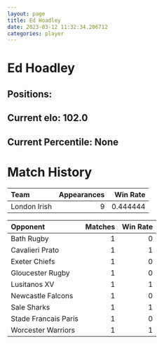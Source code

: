 ```yaml
---  
layout: page  
title: Ed Hoadley  
date: 2023-03-12 11:32:34.206712  
categories: player  
---
```

# Ed Hoadley

## Positions: 

## Current elo: 102.0

## Current Percentile: None

# Match History


| Team         |   Appearances |   Win Rate |
|:-------------|--------------:|-----------:|
| London Irish |             9 |   0.444444 |

| Opponent             |   Matches |   Win Rate |
|:---------------------|----------:|-----------:|
| Bath Rugby           |         1 |          0 |
| Cavalieri Prato      |         1 |          1 |
| Exeter Chiefs        |         1 |          0 |
| Gloucester Rugby     |         1 |          0 |
| Lusitanos XV         |         1 |          1 |
| Newcastle Falcons    |         1 |          0 |
| Sale Sharks          |         1 |          1 |
| Stade Francais Paris |         1 |          0 |
| Worcester Warriors   |         1 |          1 |